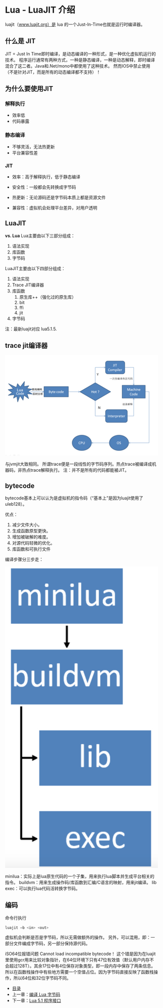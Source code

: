 # Lua - LuaJIT 介绍

luajit（www.luajit.org）是 lua 的一个Just-In-Time也就是运行时编译器。

## 什么是 JIT

JIT = Just In Time即时编译，是动态编译的一种形式，是一种优化虚拟机运行的技术。
程序运行通常有两种方式，一种是静态编译，一种是动态解释，即时编译混合了这二者。Java和.Net/mono中都使用了这种技术。
然而IOS中禁止使用（不是针对JIT，而是所有的动态编译都不支持）！

## 为什么要使用JIT

### 解释执行

- 效率低
- 代码暴露

### 静态编译

- 不够灵活，无法热更新
- 平台兼容性差

### JIT

- 效率：高于解释执行，低于静态编译

- 安全性：一般都会先转换成字节码

- 热更新：无论源码还是字节码本质上都是资源文件

- 兼容性：虚拟机会处理平台差异，对用户透明

## LuaJIT

**vs. Lua**
Lua主要由以下三部分组成：

1. 语法实现
2. 库函数
3. 字节码

LuaJIT主要由以下四部分组成：

1. 语法实现
2. Trace JIT编译器
3. 库函数
   1. 原生库++（强化过的原生库）
   2. bit
   3. ffi
   4. jit
4. 字节码

注：最新luajit对应 lua5.1.5.

## trace jit编译器

![img](./img/img0002.jpg)

与jvmjit大致相同。
所谓trace便是一段线性的字节码序列。热点trace被编译成机器码，非热点trace解释执行。
注：并不是所有的代码都能被JIT。

## bytecode

bytecode基本上可以认为是虚拟机的指令码（“基本上”是因为luajit使用了uleb128）。

优点：

1. 减少文件大小。
2. 生成函数原型更快。
3. 增加被破解的难度。
4. 对源代码轻微的优化。
5. 库函数和可执行文件

编译步骤分三步走：

![img](./img/img0001.jpg)

minilua：实际上是lua原生代码的一个子集，用来执行lua脚本并生成平台相关的指令。
buildvm：用来生成操作码/库函数到汇编/C语言的映射，用来jit编译。
lib
exec：可以执行lua代码活转换字节码。

## 编码

命令行执行

```bash
luajit –b <in> <out>
```

虚拟机会判断是否是字节码，所以无需做额外的操作。
另外，可以混用，即：一部分文件编成字节码，另一部分保持源代码。

iSO64位报错问题
Cannot load incompatible bytecode！
这个错是因为在luajit里使用gcr用来比较对象指针，在64位环境下只有47位有效值（默认用户内存不会超过128T）。其余17位中有4位保存对象类型，即一段内存中保存了两条信息。所以在函数栈操作中有些地方需要一个空值占位。因为字节码直接反映了函数栈操作，所以64位和32位字节码不同。



* [目录](00.md)
* 上一章：[编译 Lua 字节码](09.md)
* 下一章：[Lua 5.1 程序接口](11.md)